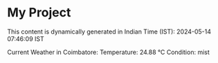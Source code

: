 # My Project

This content is dynamically generated in Indian Time (IST): 2024-05-14 07:46:09 IST


Current Weather in Coimbatore:
Temperature: 24.88 °C
Condition: mist
